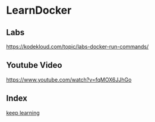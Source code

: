 # LearnDocker

## Labs

https://kodekloud.com/topic/labs-docker-run-commands/

## Youtube Video

https://www.youtube.com/watch?v=fqMOX6JJhGo

## Index

[keep learning](Docker.md#why-do-we-need-docker)

